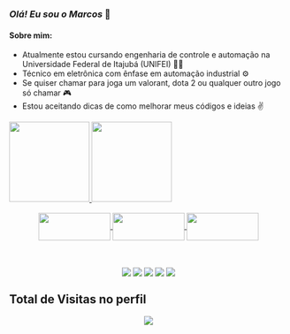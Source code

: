 ### *Olá! Eu sou o Marcos* 👋

#### Sobre mim:
 - Atualmente estou cursando engenharia de controle e automação na Universidade Federal de Itajubá (UNIFEI) 👨‍💻
 - Técnico em eletrônica com ênfase em automação industrial ⚙
 - Se quiser chamar para joga um valorant, dota 2 ou qualquer outro jogo só chamar 🎮
 - Estou aceitando dicas de como melhorar meus códigos e ideias ✌
<div>
  <a href="https://github.com/marcosandremsfilho">
  <img height="145em" src="https://github-readme-stats.vercel.app/api?username=marcosandremsfilho&show_icons=true&theme=dark&include_all_commits=true&count_private=true"/>
  <img height="145em" src="https://github-readme-stats.vercel.app/api/top-langs/?username=marcosandremsfilho&layout=compact&langs_count=7&theme=dark"/>
</div>
  
  <div align="center" style="display: inline_block"><br>
   <img align="center" height="50" width="130" src="https://cdn.jsdelivr.net/gh/devicons/devicon/icons/arduino/arduino-original-wordmark.svg">
  <img align="center" height="50" width="130" src="https://cdn.jsdelivr.net/gh/devicons/devicon/icons/c/c-original.svg">
  <img align="center" height="50" width="130" src="https://cdn.jsdelivr.net/gh/devicons/devicon/icons/cplusplus/cplusplus-original.svg">
</div>
  
  ##
 
<p align="center"><br> 
  <a href = "https://www.facebook.com/marcos.andre.351104/" target="_blank"><img align="center" src="https://img.shields.io/badge/Facebook-1877F2?style=for-the-badge&logo=facebook&logoColor=white"       target="_blank"></a> 
  <a href = "https://www.instagram.com/m_sousa08/" target="_blank"><img align="center" src="https://img.shields.io/badge/Instagram-E4405F?style=for-the-badge&logo=instagram&logoColor=white"       target="_blank"></a>
   <a href = "mailto:marcos32andre@gmail.com"><img align="center" src="https://img.shields.io/badge/Gmail-D14836?style=for-the-badge&logo=gmail&logoColor=white" target="_blank"></a>
   <a href="https://www.linkedin.com/in/marcos-andré-magalhães-de-sousa-filho-06437218b/" target="_blank"><img align="center" src="https://img.shields.io/badge/LinkedIn-0077B5?style=for-the-badge&logo=linkedin&logoColor=white" target="_blank"></a> 
   <a href="https://steamcommunity.com/profiles/76561198879666744/" target="_blank"><img align="center" src="https://img.shields.io/badge/Steam-000000?style=for-the-badge&logo=steam&logoColor=white" target="_blank"></a>

    
 </div>
</p>

<p align="center"> 

 ## Total de Visitas no perfil <br>
 <p align="center"> 
   <img alingn="center" src="https://profile-counter.glitch.me/marcosandremsfilho/count.svg" />
 </p>
